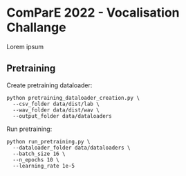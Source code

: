 # ComParE 2022 - Vocalisation Challange

Lorem ipsum

## Pretraining

Create pretraining dataloader:

```
python pretraining_dataloader_creation.py \
  --csv_folder data/dist/lab \
  --wav_folder data/dist/wav \
  --output_folder data/dataloaders
```

Run pretraining:

```
python run_pretraining.py \
  --dataloader_folder data/dataloaders \
  --batch_size 16 \
  --n_epochs 10 \
  --learning_rate 1e-5
```
